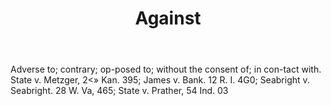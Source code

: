---
title: Against
letter: A
permalink: "/definitions/against.html"
body: Adverse to; contrary; op-posed to; without the consent of; in con-tact with.
  State v. Metzger, 2<» Kan. 395; James v. Bank. 12 R. I. 4G0; Seabright v. Seabright.
  28 W. Va, 465; State v. Prather, 54 Ind. 03
published_at: '2018-07-07'
layout: post
---